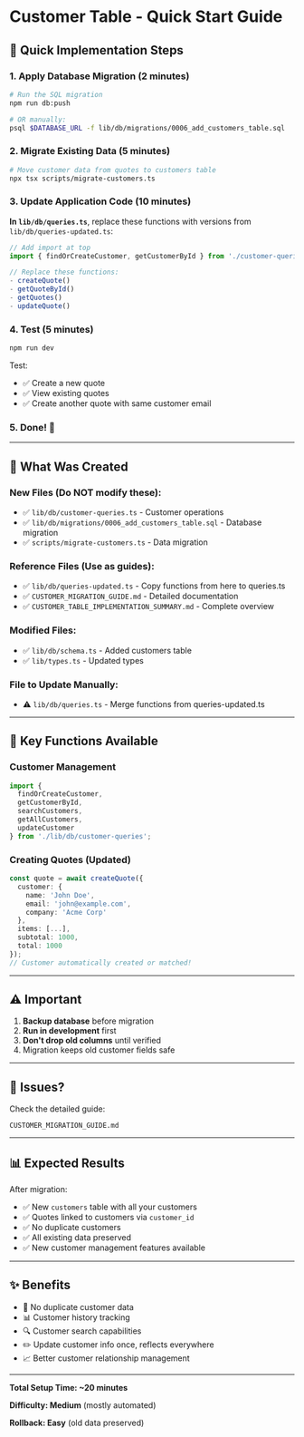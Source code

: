 # Customer Table - Quick Start Guide

## 🚀 Quick Implementation Steps

### 1. Apply Database Migration (2 minutes)
```bash
# Run the SQL migration
npm run db:push

# OR manually:
psql $DATABASE_URL -f lib/db/migrations/0006_add_customers_table.sql
```

### 2. Migrate Existing Data (5 minutes)
```bash
# Move customer data from quotes to customers table
npx tsx scripts/migrate-customers.ts
```

### 3. Update Application Code (10 minutes)

**In `lib/db/queries.ts`**, replace these functions with versions from `lib/db/queries-updated.ts`:

```typescript
// Add import at top
import { findOrCreateCustomer, getCustomerById } from './customer-queries';

// Replace these functions:
- createQuote()
- getQuoteById()
- getQuotes()
- updateQuote()
```

### 4. Test (5 minutes)
```bash
npm run dev
```

Test:
- ✅ Create a new quote
- ✅ View existing quotes
- ✅ Create another quote with same customer email

### 5. Done! 🎉

---

## 📁 What Was Created

### New Files (Do NOT modify these):
- ✅ `lib/db/customer-queries.ts` - Customer operations
- ✅ `lib/db/migrations/0006_add_customers_table.sql` - Database migration
- ✅ `scripts/migrate-customers.ts` - Data migration

### Reference Files (Use as guides):
- ✅ `lib/db/queries-updated.ts` - Copy functions from here to queries.ts
- ✅ `CUSTOMER_MIGRATION_GUIDE.md` - Detailed documentation
- ✅ `CUSTOMER_TABLE_IMPLEMENTATION_SUMMARY.md` - Complete overview

### Modified Files:
- ✅ `lib/db/schema.ts` - Added customers table
- ✅ `lib/types.ts` - Updated types

### File to Update Manually:
- ⚠️ `lib/db/queries.ts` - Merge functions from queries-updated.ts

---

## 🎯 Key Functions Available

### Customer Management
```typescript
import { 
  findOrCreateCustomer, 
  getCustomerById,
  searchCustomers,
  getAllCustomers,
  updateCustomer 
} from './lib/db/customer-queries';
```

### Creating Quotes (Updated)
```typescript
const quote = await createQuote({
  customer: {
    name: 'John Doe',
    email: 'john@example.com',
    company: 'Acme Corp'
  },
  items: [...],
  subtotal: 1000,
  total: 1000
});
// Customer automatically created or matched!
```

---

## ⚠️ Important

1. **Backup database** before migration
2. **Run in development** first
3. **Don't drop old columns** until verified
4. Migration keeps old customer fields safe

---

## 🐛 Issues?

Check the detailed guide:
```
CUSTOMER_MIGRATION_GUIDE.md
```

---

## 📊 Expected Results

After migration:
- ✅ New `customers` table with all your customers
- ✅ Quotes linked to customers via `customer_id`
- ✅ No duplicate customers
- ✅ All existing data preserved
- ✅ New customer management features available

---

## ✨ Benefits

- 🎯 No duplicate customer data
- 📊 Customer history tracking
- 🔍 Customer search capabilities
- ✏️ Update customer info once, reflects everywhere
- 📈 Better customer relationship management

---

**Total Setup Time: ~20 minutes**

**Difficulty: Medium** (mostly automated)

**Rollback: Easy** (old data preserved)


